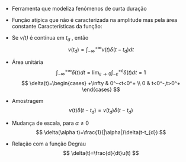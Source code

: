 - Ferramenta que modeliza fenómenos de curta duração
- Função atípica que não é caracterizada na amplitude mas pela área constante
Características da função:
- Se *v(t)* é contínua em $t_d$ , então 
$$v(t_{d})=\int_{-\infty}^{+\infty}v(t)\delta(t-t_{d})dt$$

- Área unitária
$$
\int_{-\infty}^{+\infty}\delta(t)dt=\lim_{ \varepsilon \to 0 } \int_{-\varepsilon}^{+\varepsilon}\delta(t)dt=1
$$
$$
\delta(t)=\begin{cases} +\infty & 0^-<t<0^+ \\
0 & t<0^-,t>0^+
\end{cases}
$$
- Amostragem
$$
v(t)\delta(t-t_{d})=v(t_{d})\delta(t-t_{d})
$$

- Mudança de escala, para $\alpha \neq{0}$
$$
\delta(\alpha t)=\frac{1}{|\alpha|}\delta(t-t_{d})
$$
- Relação com a função Degrau
$$
\delta(t)=\frac{d}{dt}u(t)
$$
